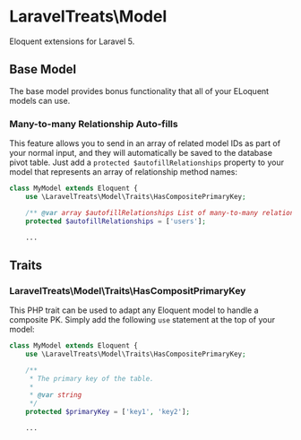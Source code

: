 # LaravelTreats\Model

Eloquent extensions for Laravel 5.

## Base Model

The base model provides bonus functionality that all of your ELoquent models can use.

### Many-to-many Relationship Auto-fills

This feature allows you to send in an array of related model IDs as part of your
normal input, and they will automatically be saved to the database pivot table.
Just add a `protected $autofillRelationships` property to your model that represents
an array of relationship method names:

```php
class MyModel extends Eloquent {
    use \LaravelTreats\Model\Traits\HasCompositePrimaryKey;

    /** @var array $autofillRelationships List of many-to-many relationships that can be autofilled. */
    protected $autofillRelationships = ['users'];

    ...
```


## Traits

### LaravelTreats\Model\Traits\HasCompositPrimaryKey

This PHP trait can be used to adapt any Eloquent model to handle a composite PK.
Simply add the following `use` statement at the top of your model:

```php
class MyModel extends Eloquent {
    use \LaravelTreats\Model\Traits\HasCompositePrimaryKey;

    /**
     * The primary key of the table.
     *
     * @var string
     */
    protected $primaryKey = ['key1', 'key2'];

    ...
```
